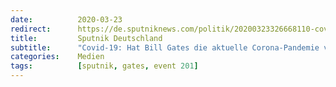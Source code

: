 ```yaml
---
date:          2020-03-23
redirect:      https://de.sputniknews.com/politik/20200323326668110-covid-19-gates-pandemie-vorhergesagt/
title:         Sputnik Deutschland
subtitle:      "Covid-19: Hat Bill Gates die aktuelle Corona-Pandemie vorhergesagt?"
categories:    Medien
tags:          [sputnik, gates, event 201]
---
```

